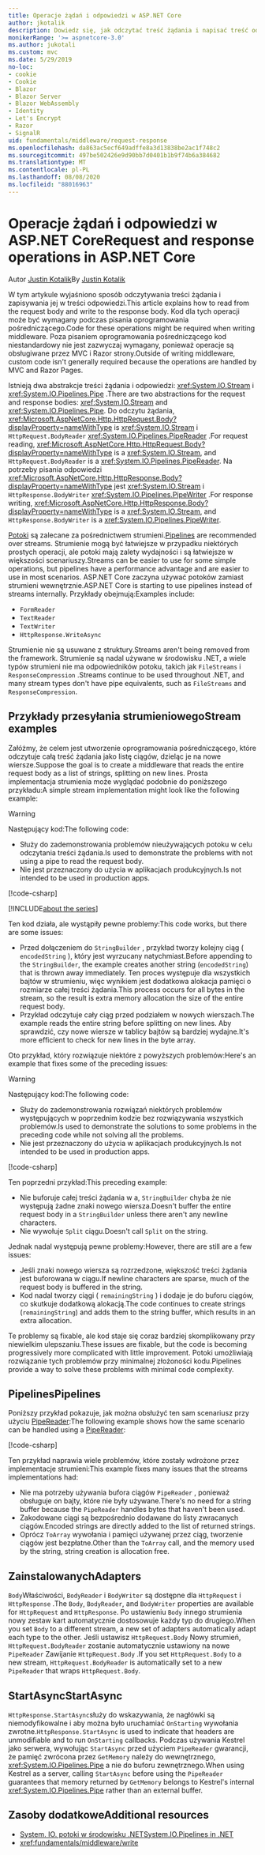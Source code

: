 ```yaml
---
title: Operacje żądań i odpowiedzi w ASP.NET Core
author: jkotalik
description: Dowiedz się, jak odczytać treść żądania i napisać treść odpowiedzi w ASP.NET Core.
monikerRange: '>= aspnetcore-3.0'
ms.author: jukotali
ms.custom: mvc
ms.date: 5/29/2019
no-loc:
- cookie
- Cookie
- Blazor
- Blazor Server
- Blazor WebAssembly
- Identity
- Let's Encrypt
- Razor
- SignalR
uid: fundamentals/middleware/request-response
ms.openlocfilehash: da863ac5ecf649adffe8a3d13838be2ac1f748c2
ms.sourcegitcommit: 497be502426e9d90bb7d0401b1b9f74b6a384682
ms.translationtype: MT
ms.contentlocale: pl-PL
ms.lasthandoff: 08/08/2020
ms.locfileid: "88016963"
---
```

# <a name="request-and-response-operations-in-aspnet-core"></a><span data-ttu-id="c9f98-103">Operacje żądań i odpowiedzi w ASP.NET Core</span><span class="sxs-lookup"><span data-stu-id="c9f98-103">Request and response operations in ASP.NET Core</span></span>

<span data-ttu-id="c9f98-104">Autor [Justin Kotalik](https://github.com/jkotalik)</span><span class="sxs-lookup"><span data-stu-id="c9f98-104">By [Justin Kotalik](https://github.com/jkotalik)</span></span>

<span data-ttu-id="c9f98-105">W tym artykule wyjaśniono sposób odczytywania treści żądania i zapisywania jej w treści odpowiedzi.</span><span class="sxs-lookup"><span data-stu-id="c9f98-105">This article explains how to read from the request body and write to the response body.</span></span> <span data-ttu-id="c9f98-106">Kod dla tych operacji może być wymagany podczas pisania oprogramowania pośredniczącego.</span><span class="sxs-lookup"><span data-stu-id="c9f98-106">Code for these operations might be required when writing middleware.</span></span> <span data-ttu-id="c9f98-107">Poza pisaniem oprogramowania pośredniczącego kod niestandardowy nie jest zazwyczaj wymagany, ponieważ operacje są obsługiwane przez MVC i Razor strony.</span><span class="sxs-lookup"><span data-stu-id="c9f98-107">Outside of writing middleware, custom code isn't generally required because the operations are handled by MVC and Razor Pages.</span></span>

<span data-ttu-id="c9f98-108">Istnieją dwa abstrakcje treści żądania i odpowiedzi: <xref:System.IO.Stream> i <xref:System.IO.Pipelines.Pipe> .</span><span class="sxs-lookup"><span data-stu-id="c9f98-108">There are two abstractions for the request and response bodies: <xref:System.IO.Stream> and <xref:System.IO.Pipelines.Pipe>.</span></span> <span data-ttu-id="c9f98-109">Do odczytu żądania, <xref:Microsoft.AspNetCore.Http.HttpRequest.Body?displayProperty=nameWithType> is <xref:System.IO.Stream> i `HttpRequest.BodyReader` <xref:System.IO.Pipelines.PipeReader> .</span><span class="sxs-lookup"><span data-stu-id="c9f98-109">For request reading, <xref:Microsoft.AspNetCore.Http.HttpRequest.Body?displayProperty=nameWithType> is a <xref:System.IO.Stream>, and `HttpRequest.BodyReader` is a <xref:System.IO.Pipelines.PipeReader>.</span></span> <span data-ttu-id="c9f98-110">Na potrzeby pisania odpowiedzi <xref:Microsoft.AspNetCore.Http.HttpResponse.Body?displayProperty=nameWithType> jest <xref:System.IO.Stream> i `HttpResponse.BodyWriter` <xref:System.IO.Pipelines.PipeWriter> .</span><span class="sxs-lookup"><span data-stu-id="c9f98-110">For response writing, <xref:Microsoft.AspNetCore.Http.HttpResponse.Body?displayProperty=nameWithType> is a <xref:System.IO.Stream>, and `HttpResponse.BodyWriter` is a <xref:System.IO.Pipelines.PipeWriter>.</span></span>

<span data-ttu-id="c9f98-111">[Potoki](/dotnet/standard/io/pipelines) są zalecane za pośrednictwem strumieni.</span><span class="sxs-lookup"><span data-stu-id="c9f98-111">[Pipelines](/dotnet/standard/io/pipelines) are recommended over streams.</span></span> <span data-ttu-id="c9f98-112">Strumienie mogą być łatwiejsze w przypadku niektórych prostych operacji, ale potoki mają zalety wydajności i są łatwiejsze w większości scenariuszy.</span><span class="sxs-lookup"><span data-stu-id="c9f98-112">Streams can be easier to use for some simple operations, but pipelines have a performance advantage and are easier to use in most scenarios.</span></span> <span data-ttu-id="c9f98-113">ASP.NET Core zaczyna używać potoków zamiast strumieni wewnętrznie.</span><span class="sxs-lookup"><span data-stu-id="c9f98-113">ASP.NET Core is starting to use pipelines instead of streams internally.</span></span> <span data-ttu-id="c9f98-114">Przykłady obejmują:</span><span class="sxs-lookup"><span data-stu-id="c9f98-114">Examples include:</span></span>

* `FormReader`
* `TextReader`
* `TextWriter`
* `HttpResponse.WriteAsync`

<span data-ttu-id="c9f98-115">Strumienie nie są usuwane z struktury.</span><span class="sxs-lookup"><span data-stu-id="c9f98-115">Streams aren't being removed from the framework.</span></span> <span data-ttu-id="c9f98-116">Strumienie są nadal używane w środowisku .NET, a wiele typów strumieni nie ma odpowiedników potoku, takich jak `FileStreams` i `ResponseCompression` .</span><span class="sxs-lookup"><span data-stu-id="c9f98-116">Streams continue to be used throughout .NET, and many stream types don't have pipe equivalents, such as `FileStreams` and `ResponseCompression`.</span></span>

## <a name="stream-examples"></a><span data-ttu-id="c9f98-117">Przykłady przesyłania strumieniowego</span><span class="sxs-lookup"><span data-stu-id="c9f98-117">Stream examples</span></span>

<span data-ttu-id="c9f98-118">Załóżmy, że celem jest utworzenie oprogramowania pośredniczącego, które odczytuje całą treść żądania jako listę ciągów, dzieląc je na nowe wiersze.</span><span class="sxs-lookup"><span data-stu-id="c9f98-118">Suppose the goal is to create a middleware that reads the entire request body as a list of strings, splitting on new lines.</span></span> <span data-ttu-id="c9f98-119">Prosta implementacja strumienia może wyglądać podobnie do poniższego przykładu:</span><span class="sxs-lookup"><span data-stu-id="c9f98-119">A simple stream implementation might look like the following example:</span></span>

> [!WARNING]
> <span data-ttu-id="c9f98-120">Następujący kod:</span><span class="sxs-lookup"><span data-stu-id="c9f98-120">The following code:</span></span>
> * <span data-ttu-id="c9f98-121">Służy do zademonstrowania problemów nieużywających potoku w celu odczytania treści żądania.</span><span class="sxs-lookup"><span data-stu-id="c9f98-121">Is used to demonstrate the problems with not using a pipe to read the request body.</span></span>
> * <span data-ttu-id="c9f98-122">Nie jest przeznaczony do użycia w aplikacjach produkcyjnych.</span><span class="sxs-lookup"><span data-stu-id="c9f98-122">Is not intended to be used in production apps.</span></span>

[!code-csharp[](request-response/samples/3.x/RequestResponseSample/Startup.cs?name=GetListOfStringsFromStream)]

[!INCLUDE[about the series](~/includes/code-comments-loc.md)]

<span data-ttu-id="c9f98-123">Ten kod działa, ale wystąpiły pewne problemy:</span><span class="sxs-lookup"><span data-stu-id="c9f98-123">This code works, but there are some issues:</span></span>

* <span data-ttu-id="c9f98-124">Przed dołączeniem do `StringBuilder` , przykład tworzy kolejny ciąg ( `encodedString` ), który jest wyrzucany natychmiast.</span><span class="sxs-lookup"><span data-stu-id="c9f98-124">Before appending to the `StringBuilder`, the example creates another string (`encodedString`) that is thrown away immediately.</span></span> <span data-ttu-id="c9f98-125">Ten proces występuje dla wszystkich bajtów w strumieniu, więc wynikiem jest dodatkowa alokacja pamięci o rozmiarze całej treści żądania.</span><span class="sxs-lookup"><span data-stu-id="c9f98-125">This process occurs for all bytes in the stream, so the result is extra memory allocation the size of the entire request body.</span></span>
* <span data-ttu-id="c9f98-126">Przykład odczytuje cały ciąg przed podziałem w nowych wierszach.</span><span class="sxs-lookup"><span data-stu-id="c9f98-126">The example reads the entire string before splitting on new lines.</span></span> <span data-ttu-id="c9f98-127">Aby sprawdzić, czy nowe wiersze w tablicy bajtów są bardziej wydajne.</span><span class="sxs-lookup"><span data-stu-id="c9f98-127">It's more efficient to check for new lines in the byte array.</span></span>

<span data-ttu-id="c9f98-128">Oto przykład, który rozwiązuje niektóre z powyższych problemów:</span><span class="sxs-lookup"><span data-stu-id="c9f98-128">Here's an example that fixes some of the preceding issues:</span></span>

> [!WARNING]
> <span data-ttu-id="c9f98-129">Następujący kod:</span><span class="sxs-lookup"><span data-stu-id="c9f98-129">The following code:</span></span>
> * <span data-ttu-id="c9f98-130">Służy do zademonstrowania rozwiązań niektórych problemów występujących w poprzednim kodzie bez rozwiązywania wszystkich problemów.</span><span class="sxs-lookup"><span data-stu-id="c9f98-130">Is used to demonstrate the solutions to some problems in the preceding code while not solving all the problems.</span></span>
> * <span data-ttu-id="c9f98-131">Nie jest przeznaczony do użycia w aplikacjach produkcyjnych.</span><span class="sxs-lookup"><span data-stu-id="c9f98-131">Is not intended to be used in production apps.</span></span>

[!code-csharp[](request-response/samples/3.x/RequestResponseSample/Startup.cs?name=GetListOfStringsFromStreamMoreEfficient)]

<span data-ttu-id="c9f98-132">Ten poprzedni przykład:</span><span class="sxs-lookup"><span data-stu-id="c9f98-132">This preceding example:</span></span>

* <span data-ttu-id="c9f98-133">Nie buforuje całej treści żądania w a, `StringBuilder` chyba że nie występują żadne znaki nowego wiersza.</span><span class="sxs-lookup"><span data-stu-id="c9f98-133">Doesn't buffer the entire request body in a `StringBuilder` unless there aren't any newline characters.</span></span>
* <span data-ttu-id="c9f98-134">Nie wywołuje `Split` ciągu.</span><span class="sxs-lookup"><span data-stu-id="c9f98-134">Doesn't call `Split` on the string.</span></span>

<span data-ttu-id="c9f98-135">Jednak nadal występują pewne problemy:</span><span class="sxs-lookup"><span data-stu-id="c9f98-135">However, there are still are a few issues:</span></span>

* <span data-ttu-id="c9f98-136">Jeśli znaki nowego wiersza są rozrzedzone, większość treści żądania jest buforowana w ciągu.</span><span class="sxs-lookup"><span data-stu-id="c9f98-136">If newline characters are sparse, much of the request body is buffered in the string.</span></span>
* <span data-ttu-id="c9f98-137">Kod nadal tworzy ciągi ( `remainingString` ) i dodaje je do buforu ciągów, co skutkuje dodatkową alokacją.</span><span class="sxs-lookup"><span data-stu-id="c9f98-137">The code continues to create strings (`remainingString`) and adds them to the string buffer, which results in an extra allocation.</span></span>

<span data-ttu-id="c9f98-138">Te problemy są fixable, ale kod staje się coraz bardziej skomplikowany przy niewielkim ulepszaniu.</span><span class="sxs-lookup"><span data-stu-id="c9f98-138">These issues are fixable, but the code is becoming progressively more complicated with little improvement.</span></span> <span data-ttu-id="c9f98-139">Potoki umożliwiają rozwiązanie tych problemów przy minimalnej złożoności kodu.</span><span class="sxs-lookup"><span data-stu-id="c9f98-139">Pipelines provide a way to solve these problems with minimal code complexity.</span></span>

## <a name="pipelines"></a><span data-ttu-id="c9f98-140">Pipelines</span><span class="sxs-lookup"><span data-stu-id="c9f98-140">Pipelines</span></span>

<span data-ttu-id="c9f98-141">Poniższy przykład pokazuje, jak można obsłużyć ten sam scenariusz przy użyciu [PipeReader](/dotnet/standard/io/pipelines#pipe):</span><span class="sxs-lookup"><span data-stu-id="c9f98-141">The following example shows how the same scenario can be handled using a [PipeReader](/dotnet/standard/io/pipelines#pipe):</span></span>

[!code-csharp[](request-response/samples/3.x/RequestResponseSample/Startup.cs?name=GetListOfStringFromPipe)]

<span data-ttu-id="c9f98-142">Ten przykład naprawia wiele problemów, które zostały wdrożone przez implementacje strumieni:</span><span class="sxs-lookup"><span data-stu-id="c9f98-142">This example fixes many issues that the streams implementations had:</span></span>

* <span data-ttu-id="c9f98-143">Nie ma potrzeby używania bufora ciągów `PipeReader` , ponieważ obsługuje on bajty, które nie były używane.</span><span class="sxs-lookup"><span data-stu-id="c9f98-143">There's no need for a string buffer because the `PipeReader` handles bytes that haven't been used.</span></span>
* <span data-ttu-id="c9f98-144">Zakodowane ciągi są bezpośrednio dodawane do listy zwracanych ciągów.</span><span class="sxs-lookup"><span data-stu-id="c9f98-144">Encoded strings are directly added to the list of returned strings.</span></span>
* <span data-ttu-id="c9f98-145">Oprócz `ToArray` wywołania i pamięci używanej przez ciąg, tworzenie ciągów jest bezpłatne.</span><span class="sxs-lookup"><span data-stu-id="c9f98-145">Other than the `ToArray` call, and the memory used by the string, string creation is allocation free.</span></span>

## <a name="adapters"></a><span data-ttu-id="c9f98-146">Zainstalowanych</span><span class="sxs-lookup"><span data-stu-id="c9f98-146">Adapters</span></span>

<span data-ttu-id="c9f98-147">`Body`Właściwości, `BodyReader` i `BodyWriter` są dostępne dla `HttpRequest` i `HttpResponse` .</span><span class="sxs-lookup"><span data-stu-id="c9f98-147">The `Body`, `BodyReader`, and `BodyWriter` properties are available for `HttpRequest` and `HttpResponse`.</span></span> <span data-ttu-id="c9f98-148">Po ustawieniu `Body` innego strumienia nowy zestaw kart automatycznie dostosowuje każdy typ do drugiego.</span><span class="sxs-lookup"><span data-stu-id="c9f98-148">When you set `Body` to a different stream, a new set of adapters automatically adapt each type to the other.</span></span> <span data-ttu-id="c9f98-149">Jeśli ustawisz `HttpRequest.Body` Nowy strumień, `HttpRequest.BodyReader` zostanie automatycznie ustawiony na nowe `PipeReader` Zawijanie `HttpRequest.Body` .</span><span class="sxs-lookup"><span data-stu-id="c9f98-149">If you set `HttpRequest.Body` to a new stream, `HttpRequest.BodyReader` is automatically set to a new `PipeReader` that wraps `HttpRequest.Body`.</span></span>

## <a name="startasync"></a><span data-ttu-id="c9f98-150">StartAsync</span><span class="sxs-lookup"><span data-stu-id="c9f98-150">StartAsync</span></span>

<span data-ttu-id="c9f98-151">`HttpResponse.StartAsync`służy do wskazywania, że nagłówki są niemodyfikowalne i aby można było uruchamiać `OnStarting` wywołania zwrotne.</span><span class="sxs-lookup"><span data-stu-id="c9f98-151">`HttpResponse.StartAsync` is used to indicate that headers are unmodifiable and to run `OnStarting` callbacks.</span></span> <span data-ttu-id="c9f98-152">Podczas używania Kestrel jako serwera, wywołując `StartAsync` przed użyciem `PipeReader` gwarancji, że pamięć zwrócona przez `GetMemory` należy do wewnętrznego, <xref:System.IO.Pipelines.Pipe> a nie do buforu zewnętrznego.</span><span class="sxs-lookup"><span data-stu-id="c9f98-152">When using Kestrel as a server, calling `StartAsync` before using the `PipeReader` guarantees that memory returned by `GetMemory` belongs to Kestrel's internal <xref:System.IO.Pipelines.Pipe> rather than an external buffer.</span></span>

## <a name="additional-resources"></a><span data-ttu-id="c9f98-153">Zasoby dodatkowe</span><span class="sxs-lookup"><span data-stu-id="c9f98-153">Additional resources</span></span>

* [<span data-ttu-id="c9f98-154">System. IO. potoki w środowisku .NET</span><span class="sxs-lookup"><span data-stu-id="c9f98-154">System.IO.Pipelines in .NET</span></span>](/dotnet/standard/io/pipelines)
* <xref:fundamentals/middleware/write>

<!-- Test with Postman or other tool. See image in static directory. -->
